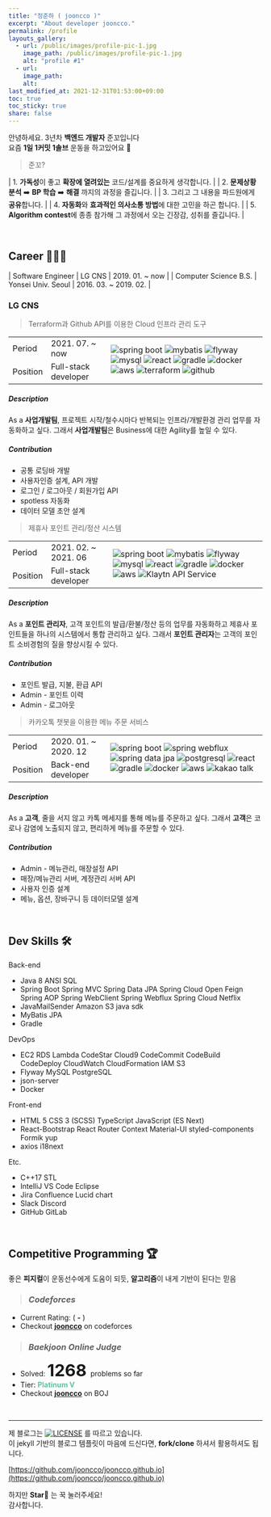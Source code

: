 ```yaml
---
title: "정준하 ( jooncco )"
excerpt: "About developer jooncco."
permalink: /profile
layouts_gallery:
  - url: /public/images/profile-pic-1.jpg
    image_path: /public/images/profile-pic-1.jpg
    alt: "profile #1"
  - url: 
    image_path: 
    alt:
last_modified_at: 2021-12-31T01:53:00+09:00
toc: true
toc_sticky: true
share: false
---
```


안녕하세요. 3년차 **백엔드 개발자** 준꼬입니다  
요즘 **1일 1커밋 1솔브** 운동을 하고있어요 🐶

> 준꼬?

| 1. **가독성**이 좋고 **확장에 열려있는** 코드/설계를 중요하게 생각합니다. |
| 2. **문제상황 분석** ➡️ **BP 학습** ➡️ **해결** 까지의 과정을 즐깁니다. |
| 3. 그리고 그 내용을 파드원에게 **공유**합니다. |
| 4. **자동화**와 **효과적인 의사소통 방법**에 대한 고민을 하곤 합니다. |
| 5. **Algorithm contest**에 종종 참가해 그 과정에서 오는 긴장감, 성취를 즐깁니다. |

<br />

## Career 🧑🏻‍💻

| Software Engineer | LG CNS | 2019. 01. ~ now |
| Computer Science B.S. | Yonsei Univ. Seoul | 2016. 03. ~ 2019. 02. |

### LG CNS

<div>
    <div class="career-card">
        <blockquote id="lgcns-3" class="career-title">
            Terraform과 Github API를 이용한 Cloud 인프라 관리 도구
        </blockquote>
        <div class="panel">
            <div class="period">
                <table>
                    <tbody>
                        <tr>
                            <td class="cell-head">Period</td>
                            <td class="cell-data">2021. 07. ~ now</td>
                            <td class="cell-artifacts" rowspan="3">
                                <img class="artifact_img" src="/public/images/spring-boot.png" alt="spring boot" title="spring boot"/>
                                <img class="artifact_img" src="/public/images/mybatis.png" alt="mybatis" title="mybatis"/>
                                <img class="artifact_img" src="/public/images/flyway.png" alt="flyway" title="flyway"/>
                                <img class="artifact_img" src="/public/images/mysql.svg" alt="mysql" title="mysql"/>
                                <img class="artifact_img" src="/public/images/react.svg" alt="react" title="react"/>
                                <img class="artifact_img" src="/public/images/gradle.png" alt="gradle" title="gradle"/>
                                <img class="artifact_img" src="/public/images/docker.svg" alt="docker" title="docker"/>
                                <img class="artifact_img" src="/public/images/aws.jpeg" alt="aws" title="aws"/>
                                <img class="artifact_img" src="/public/images/terraform.png" alt="terraform" title="terraform"/>
                                <img class="artifact_img" src="/public/images/github.png" alt="github" title="github"/>
                            </td>
                        </tr>
                        <tr>
                            <td class="cell-head">Position</td>
                            <td class="cell-data">Full-stack developer</td>
                        </tr>
                    </tbody>
                </table>
            </div>
            <div class="description">
                <h5>Description</h5>
                <div class="body">
                    As a <b>사업개발팀</b>, 프로젝트 시작/철수시마다 반복되는 인프라/개발환경 관리 업무를 자동화하고 싶다. 그래서 <b>사업개발팀</b>은 Business에 대한 Agility를 높일 수 있다.
                </div>
            </div>
            <div class="contribution">
                <h5>Contribution</h5>
                <div class="body">
                    <ul>
                        <li><span>공통 로딩바 개발</span><!--<span>📜 </span>--></li>
                        <li><span>사용자인증 설계, API 개발</span><!--<span>📜 </span>--></li>
                        <li><span>로그인 / 로그아웃 / 회원가입 API</span><!--<span>📜 </span>--></li>
                        <li><span>spotless 자동화</span></li>
                        <li><span>데이터 모델 초안 설계</span></li>
                    </ul>
                </div>
            </div>
        </div>
    </div>
    <div class="career-card">
        <blockquote id="lgcns-2" class="career-title">
            제휴사 포인트 관리/정산 시스템
        </blockquote>
        <div class="panel">
            <div class="period">
                <table>
                    <tbody>
                        <tr>
                            <td class="cell-head">Period</td>
                            <td class="cell-data">2021. 02. ~ 2021. 06</td>
                            <td class="cell-artifacts" rowspan="3">
                                <img class="artifact_img" src="/public/images/spring-boot.png" alt="spring boot" title="spring boot"/>
                                <img class="artifact_img" src="/public/images/mybatis.png" alt="mybatis" title="mybatis"/>
                                <img class="artifact_img" src="/public/images/flyway.png" alt="flyway" title="flyway"/>
                                <img class="artifact_img" src="/public/images/mysql.svg" alt="mysql" title="mysql"/>
                                <img class="artifact_img" src="/public/images/react.svg" alt="react" title="react"/>
                                <img class="artifact_img" src="/public/images/gradle.png" alt="gradle" title="gradle"/>
                                <img class="artifact_img" src="/public/images/docker.svg" alt="docker" title="docker"/>
                                <img class="artifact_img" src="/public/images/aws.jpeg" alt="aws" title="aws"/>
                                <img class="artifact_img" src="/public/images/klaytn.png" alt="Klaytn API Service" title="Klaytn API Service"/>
                            </td>
                        </tr>
                        <tr>
                            <td class="cell-head">Position</td>
                            <td class="cell-data">Full-stack developer</td>
                        </tr>
                    </tbody>
                </table>
            </div>
            <div class="description">
                <h5>Description</h5>
                <div class="body">
                    As a <b>포인트 관리자</b>, 고객 포인트의 발급/환불/정산 등의 업무를 자동화하고 제휴사 포인트들을 하나의 시스템에서 통합 관리하고 싶다.
                    그래서 <b>포인트 관리자</b>는 고객의 포인트 소비경험의 질을 향상시킬 수 있다.
                </div>
            </div>
            <div class="contribution">
                <h5>Contribution</h5>
                <div class="body">
                    <ul>
                        <li><span>포인트 발급, 지불, 환급 API</span></li>
                        <li><span>Admin - 포인트 이력</span></li>
                        <li><span>Admin - 로그아웃</span></li>
                    </ul>
                </div>
            </div>
        </div>
    </div>
    <div class="career-card">
        <blockquote id="lgcns-1" class="career-title">
            카카오톡 챗봇을 이용한 메뉴 주문 서비스
        </blockquote>
        <div class="panel">
            <div class="period">
                <table>
                    <tbody>
                        <tr>
                            <td class="cell-head">Period</td>
                            <td class="cell-data">2020. 01. ~ 2020. 12</td>
                            <td class="cell-artifacts" rowspan="3">
                                <img class="artifact_img" src="/public/images/spring-boot.png" alt="spring boot" title="spring boot"/>
                                <img class="artifact_img" src="/public/images/spring-webflux.png" alt="spring webflux" title="spring webflux"/>
                                <img class="artifact_img" src="/public/images/spring-data.png" alt="spring data jpa" title="spring data jpa"/>
                                <img class="artifact_img" src="/public/images/postgresql.svg" alt="postgresql" title="postgresql"/>
                                <img class="artifact_img" src="/public/images/react.svg" alt="react" title="react"/>
                                <img class="artifact_img" src="/public/images/gradle.png" alt="gradle" title="gradle"/>
                                <img class="artifact_img" src="/public/images/docker.svg" alt="docker" title="docker"/>
                                <img class="artifact_img" src="/public/images/aws.jpeg" alt="aws" title="aws"/>
                                <img class="artifact_img" src="/public/images/kakao.png" alt="kakao talk" title="kakao talk"/>
                            </td>
                        </tr>
                        <tr>
                            <td class="cell-head">Position</td>
                            <td class="cell-data">Back-end developer</td>
                        </tr>
                    </tbody>
                </table>
            </div>
            <div class="description">
                <h5>Description</h5>
                <div class="body">
                    As a <b>고객</b>, 줄을 서지 않고 카톡 메세지를 통해 메뉴를 주문하고 싶다.
                    그래서 <b>고객</b>은 코로나 감염에 노출되지 않고, 편리하게 메뉴를 주문할 수 있다.
                </div>
            </div>
            <div class="contribution">
                <h5>Contribution</h5>
                <div class="body">
                    <ul>
                        <li><span>Admin - 메뉴관리, 매장설정 API</span></li>
                        <li><span>매장/메뉴관리 서버, 계정관리 서버 API</span></li>
                        <li><span>사용자 인증 설계</span></li>
                        <li><span>메뉴, 옵션, 장바구니 등 데이터모델 설계</span></li>
                    </ul>
                </div>
            </div>
        </div>
    </div>
</div>

<br />

## Dev Skills 🛠

<div class="skill-set">
    <div class="row">
        <div class="category">
            Back-end
        </div>
        <div class="content">
            <ul>
                <li> 
                    <span>Java 8</span>
                    <span>ANSI SQL</span>
                </li>
                <li>
                    <span>Spring Boot</span>
                    <span>Spring MVC</span>
                    <span>Spring Data JPA</span>
                    <span>Spring Cloud Open Feign</span>
                    <span>Spring AOP</span>
                    <span>Spring WebClient</span>
                    <span>Spring Webflux</span>
                    <span>Spring Cloud Netflix</span>
                </li>
                <li>
                    <span>JavaMailSender</span>
                    <span>Amazon S3 java sdk</span>
                </li>
                <li>
                    <span>MyBatis</span>
                    <span>JPA</span>
                </li>
                <li>
                    <span>Gradle</span>
                </li>
            </ul>
        </div>
    </div>
    <div class="row">
        <div class="category">
            DevOps
        </div>
        <div class="content">
            <ul>
                <li>
                    <span>EC2</span>
                    <span>RDS</span>
                    <span>Lambda</span>
                    <span>CodeStar</span>
                    <span>Cloud9</span>
                    <span>CodeCommit</span>
                    <span>CodeBuild</span>
                    <span>CodeDeploy</span>
                    <span>CloudWatch</span>
                    <span>CloudFormation</span>
                    <span>IAM</span>
                    <span>S3</span>
                </li>
                <li>
                    <span>Flyway</span>
                    <span>MySQL</span>
                    <span>PostgreSQL</span>
                </li>
                <li>
                    <span>json-server</span>
                </li>
                <li>
                    <span>Docker</span>
                </li>
            </ul>
        </div>
    </div>
    <div class="row">
        <div class="category">
            Front-end
        </div>
        <div class="content">
            <ul>
                <li>
                    <span>HTML 5</span>
                    <span>CSS 3 (SCSS)</span>
                    <span>TypeScript</span>
                    <span>JavaScript (ES Next)</span>
                </li>
                <li>
                    <span>React-Bootstrap</span>
                    <span>React Router</span>
                    <span>Context</span>
                    <span>Material-UI</span>
                    <span>styled-components</span>
                    <span>Formik</span>
                    <span>yup</span>
                </li>
                <li>
                    <span>axios</span>
                    <span>i18next</span>
                </li>
            </ul>
        </div>
    </div>
    <div class="row">
        <div class="category">
            Etc.
        </div>
        <div class="content">
            <ul>
                <li>
                    <span>C++17 STL</span>
                </li>
                <li>
                    <span>IntelliJ</span>
                    <span>VS Code</span>
                    <span>Eclipse</span>
                </li>
                <li>
                    <span>Jira</span>
                    <span>Confluence</span>
                    <span>Lucid chart</span>
                </li>
                <li>
                    <span>Slack</span>
                    <span>Discord</span>
                </li>
                <li>
                    <span>GitHub</span>
                    <span>GitLab</span>
                </li>
            </ul>
        </div>
    </div>
</div>

<br />

<!-- ## Open Source 🌐 -->

<!-- ## Seminars 🗣 -->

## Competitive Programming 🏆

좋은 **피지컬**이 운동선수에게 도움이 되듯, **알고리즘**이 내게 기반이 된다는 믿음

> ### _Codeforces_

<canvas id='codeforcesRatingChangeChart' height= '300'></canvas>
* Current Rating: <span id='myRating' style='font-weight:bold;font-size: 33px;'></span> (
                  <span id='myRatingName' style='font-weight:bold;font-style:italic;'>-</span> )
* Checkout [**jooncco**](http://codeforces.com/profile/jooncco) on codeforces

> ### _Baekjoon Online Judge_

* Solved: <b style="font-size: 33px;"> 1268 </b> problems so far
* Tier: <b style="color: rgb(96, 194, 161);"> Platinum V </b>
* Checkout [**jooncco**](https://www.acmicpc.net/user/jooncco) on BOJ

<br />

<!-- ## Certificates -->

___

제 블로그는 [![LICENSE](https://img.shields.io/github/license/jooncco/jooncco.github.io?color=blue&style=plastic)](https://raw.githubusercontent.com/jooncco/jooncco.github.io/prod/LICENSE) 를 따르고 있습니다.  
이 jekyll 기반의 블로그 템플릿이 마음에 드신다면, **fork/clone** 하셔서 활용하셔도 됩니다.  

[https://github.com/jooncco/jooncco.github.io](https://github.com/jooncco/jooncco.github.io)

하지만 **Star🌟** 는 꾹 눌러주세요!  
감사합니다.

<script src="https://cdnjs.cloudflare.com/ajax/libs/Chart.js/2.4.0/Chart.bundle.min.js"></script>
<script type='text/javascript' src='/public/js/custom/codeforcesRatingChange.js'></script>
<script type='text/javascript' src='/public/js/custom/handsOnTools.js'></script>
<script type='text/javascript' src='/public/js/custom/career.js'></script>

